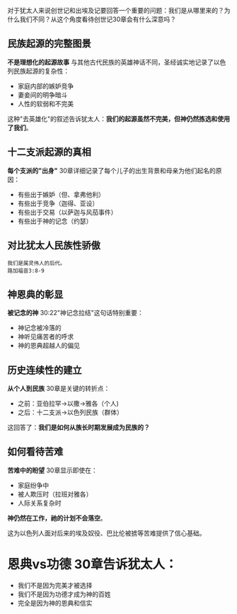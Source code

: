 对于犹太人来说创世记和出埃及记要回答一个重要的问题：我们是从哪里来的？为什么我们不同？从这个角度看待创世记30章会有什么深意吗？

## 民族起源的完整图景

**不是理想化的起源故事** 与其他古代民族的英雄神话不同，圣经诚实地记录了以色列民族起源的复杂性：

- 家庭内部的嫉妒竞争
- 妻妾间的明争暗斗
- 人性的软弱和不完美

这种"去英雄化"的叙述告诉犹太人：**我们的起源虽然不完美，但神仍然拣选和使用了我们**。

## 十二支派起源的真相

**每个支派的"出身"** 30章详细记录了每个儿子的出生背景和母亲为他们起名的原因：

- 有些出于嫉妒（但、拿弗他利）
- 有些出于竞争（迦得、亚设）
- 有些出于交易（以萨迦与风茄事件）
- 有些出于神的记念（约瑟）

## 对比犹太人民族性骄傲

	我们是属灵伟人的后代。
	路加福音3:8-9


## 神恩典的彰显

**被记念的神** 30:22"神记念拉结"这句话特别重要：

- 神记念被冷落的
- 神听见痛苦者的呼求
- 神的恩典超越人的偏见

## 历史连续性的建立

**从个人到民族** 30章是关键的转折点：

- 之前：亚伯拉罕→以撒→雅各（个人)
- 之后：十二支派→以色列民族（群体）

这回答了：**我们是如何从族长时期发展成为民族的？**


## 如何看待苦难

**苦难中的盼望** 30章显示即使在：

- 家庭纷争中
- 被人欺压时（拉班对雅各）
- 人际关系复杂时

**神仍然在工作，祂的计划不会落空**。

这为以色列人面对后来的埃及奴役、巴比伦被掳等苦难提供了信心基础。


# **恩典vs功德** 30章告诉犹太人：

- 我们不是因为完美才被选择
- 我们不是因为功德才成为神的百姓
- 完全是因为神的恩典和信实